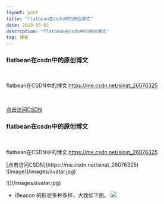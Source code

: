 ```yaml
---
layout: post
title: "flatbean在csdn中的原创博文"
date: 2019-03-03 
description: "flatbean在csdn中的原创博文"
tag: 博客 
---   
```


### flatbean在csdn中的原创博文
<br />

flatbean在CSDN中的博文  https://me.csdn.net/sinat_26076325
  
<br />

[点击访问CSDN](https://me.csdn.net/sinat_26076325) 


### flatbean在csdn中的原创博文
<br />

flatbean在CSDN中的博文  https://me.csdn.net/sinat_26076325
<p>

<p>
[点击访问CSDN](https://me.csdn.net/sinat_26076325) 

<br/>
![image](/images/avatar.jpg)
<p>
![](/images/avatar.jpg)


* iBeacon 的形状多种多样，大致如下图。
![](/images/posts/iBeacon/iBeacon.png)
